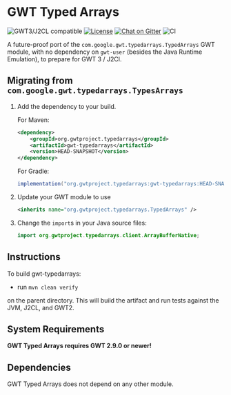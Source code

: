 # GWT Typed Arrays

![GWT3/J2CL compatible](https://img.shields.io/badge/GWT3/J2CL-compatible-brightgreen.svg)  [![License](https://img.shields.io/:license-apache-blue.svg)](http://www.apache.org/licenses/LICENSE-2.0.html) [![Chat on Gitter](https://badges.gitter.im/hal/elemento.svg)](https://gitter.im/gwtproject/gwt-modules) ![CI](https://github.com/gwtproject/gwt-typedarrays/workflows/CI/badge.svg)

A future-proof port of the `com.google.gwt.typedarrays.TypedArrays` GWT module, with no dependency on `gwt-user` (besides the Java Runtime Emulation), to prepare for GWT 3 / J2Cl.

##  Migrating from `com.google.gwt.typedarrays.TypesArrays`

1. Add the dependency to your build.

   For Maven:

   ```xml
   <dependency>
       <groupId>org.gwtproject.typedarrays</groupId>
       <artifactId>gwt-typedarrays</artifactId>
       <version>HEAD-SNAPSHOT</version>
   </dependency>
   ```

   For Gradle:

   ```gradle
   implementation("org.gwtproject.typedarrays:gwt-typedarrays:HEAD-SNAPSHOT")
   ```

2. Update your GWT module to use

   ```xml
   <inherits name="org.gwtproject.typedarrays.TypedArrays" />
   ```

3. Change the `import`s in your Java source files:

   ```java
   import org.gwtproject.typedarrays.client.ArrayBufferNative;
   ```

## Instructions

To build gwt-typedarrays:

* run `mvn clean verify`

on the parent directory. This will build the artifact and run tests against the JVM, J2CL, and GWT2.

## System Requirements

**GWT Typed Arrays requires GWT 2.9.0 or newer!**


## Dependencies

GWT Typed Arrays does not depend on any other module.
